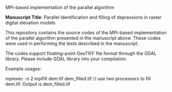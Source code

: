 MPI-based implementation of the parallel algorithm

**Manuscript Title**: Parallel identification and filling of depressions in raster digital elevation models

This repository contains the source codes of the MPI-based implementation of the parallel algorithm presented in the manuscript above. These codes were used in performing the tests described in the manuscript.


The codes support floating-point GeoTIFF file format through the GDAL library. Please include GDAL library into your compilation. 

Example usages:

mpiexec -n 2 mpifill  dem.tif dem_filled.tif // use two processors to fill dem.tif. Output is dem_filled.tif
